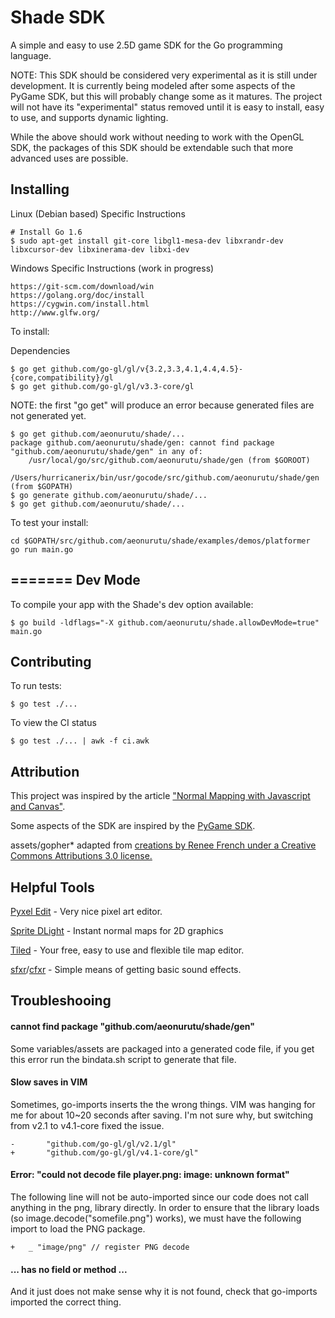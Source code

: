 Shade SDK
=========

A simple and easy to use 2.5D game SDK for the Go programming language.

NOTE: This SDK should be considered very experimental as it is still under development.  It is currently being modeled after some aspects of the PyGame SDK, but this will probably change some as it matures.  The project will not have its "experimental" status removed until it is easy to install, easy to use, and supports dynamic lighting.

While the above should work without needing to work with the OpenGL SDK, the packages of this SDK should be extendable such that more advanced uses are possible.

Installing
----------

Linux (Debian based) Specific Instructions
```
# Install Go 1.6
$ sudo apt-get install git-core libgl1-mesa-dev libxrandr-dev libxcursor-dev libxinerama-dev libxi-dev
```

Windows Specific Instructions (work in progress)
```
https://git-scm.com/download/win
https://golang.org/doc/install
https://cygwin.com/install.html
http://www.glfw.org/
```

To install:

Dependencies

```
$ go get github.com/go-gl/gl/v{3.2,3.3,4.1,4.4,4.5}-{core,compatibility}/gl
$ go get github.com/go-gl/gl/v3.3-core/gl
```

NOTE: the first "go get" will produce an error because generated files are not generated yet.

```
$ go get github.com/aeonurutu/shade/...
package github.com/aeonurutu/shade/gen: cannot find package "github.com/aeonurutu/shade/gen" in any of:
	/usr/local/go/src/github.com/aeonurutu/shade/gen (from $GOROOT)
	/Users/hurricanerix/bin/usr/gocode/src/github.com/aeonurutu/shade/gen (from $GOPATH)
$ go generate github.com/aeonurutu/shade/...
$ go get github.com/aeonurutu/shade/...
```

To test your install:

```
cd $GOPATH/src/github.com/aeonurutu/shade/examples/demos/platformer
go run main.go
```

=======
Dev Mode
--------

To compile your app with the Shade's dev option available:

```
$ go build -ldflags="-X github.com/aeonurutu/shade.allowDevMode=true" main.go
```

Contributing
------------

To run tests:

```
$ go test ./...
```

To view the CI status

```
$ go test ./... | awk -f ci.awk
```

Attribution
-----------

This project was inspired by the article ["Normal Mapping with Javascript and Canvas"](https://29a.ch/2010/3/24/normal-mapping-with-javascript-and-canvas-tag).

Some aspects of the SDK are inspired by the [PyGame SDK](http://www.pygame.org/).

assets/gopher* adapted from [creations by Renee French under a Creative Commons Attributions 3.0 license.](https://golang.org/doc/gopher/)

Helpful Tools
-------------

[Pyxel Edit](http://pyxeledit.com/) - Very nice pixel art editor.

[Sprite DLight](https://www.kickstarter.com/projects/2dee/sprite-dlight-instant-normal-maps-for-2d-graphics) - Instant normal maps for 2D graphics

[Tiled](http://www.mapeditor.org/) - Your free, easy to use and flexible tile map editor.

[sfxr](http://www.drpetter.se/project_sfxr.html)/[cfxr](http://thirdcog.eu/apps/cfxr) - Simple means of getting basic sound effects.


Troubleshooing
--------------

#### cannot find package "github.com/aeonurutu/shade/gen"

Some variables/assets are packaged into a generated code file, if you get this error run the bindata.sh script to generate that file.

#### Slow saves in VIM

Sometimes, go-imports inserts the the wrong things.  VIM was hanging for me for about 10~20 seconds after saving.  I'm not sure why, but switching from v2.1 to v4.1-core fixed the issue.

```
-       "github.com/go-gl/gl/v2.1/gl"
+       "github.com/go-gl/gl/v4.1-core/gl"
```

#### Error: "could not decode file player.png: image: unknown format"

The following line will not be auto-imported since our code does not call anything in the png, library directly.  In order to ensure that the library loads (so image.decode("somefile.png") works), we must have the following import to load the PNG package.

```
+	_ "image/png" // register PNG decode
```

#### ... has no field or method ...

And it just does not make sense why it is not found, check that go-imports imported the correct thing.
